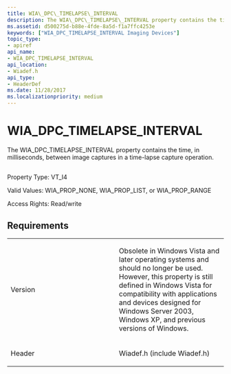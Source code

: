 ```yaml
---
title: WIA\_DPC\_TIMELAPSE\_INTERVAL
description: The WIA\_DPC\_TIMELAPSE\_INTERVAL property contains the time, in milliseconds, between image captures in a time-lapse capture operation.
ms.assetid: d500275d-b88e-4fde-8a5d-f1a7ffc4253e
keywords: ["WIA_DPC_TIMELAPSE_INTERVAL Imaging Devices"]
topic_type:
- apiref
api_name:
- WIA_DPC_TIMELAPSE_INTERVAL
api_location:
- Wiadef.h
api_type:
- HeaderDef
ms.date: 11/28/2017
ms.localizationpriority: medium
---
```


# WIA\_DPC\_TIMELAPSE\_INTERVAL


The WIA\_DPC\_TIMELAPSE\_INTERVAL property contains the time, in milliseconds, between image captures in a time-lapse capture operation.

## <span id="ddk_wia_dpc_timelapse_interval_si"></span><span id="DDK_WIA_DPC_TIMELAPSE_INTERVAL_SI"></span>


Property Type: VT\_I4

Valid Values: WIA\_PROP\_NONE, WIA\_PROP\_LIST, or WIA\_PROP\_RANGE

Access Rights: Read/write

Requirements
------------

<table>
<colgroup>
<col width="50%" />
<col width="50%" />
</colgroup>
<tbody>
<tr class="odd">
<td><p>Version</p></td>
<td><p>Obsolete in Windows Vista and later operating systems and should no longer be used. However, this property is still defined in Windows Vista for compatibility with applications and devices designed for Windows Server 2003, Windows XP, and previous versions of Windows.</p></td>
</tr>
<tr class="even">
<td><p>Header</p></td>
<td>Wiadef.h (include Wiadef.h)</td>
</tr>
</tbody>
</table>

 

 





